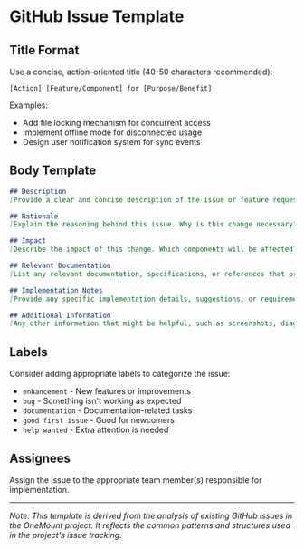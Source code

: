 # GitHub Issue Template

## Title Format
Use a concise, action-oriented title (40-50 characters recommended):
```
[Action] [Feature/Component] for [Purpose/Benefit]
```

Examples:
- Add file locking mechanism for concurrent access
- Implement offline mode for disconnected usage
- Design user notification system for sync events

## Body Template

```markdown
## Description
[Provide a clear and concise description of the issue or feature request. What needs to be done and why?]

## Rationale
[Explain the reasoning behind this issue. Why is this change necessary? What problem does it solve?]

## Impact
[Describe the impact of this change. Which components will be affected? Are there any potential side effects?]

## Relevant Documentation
[List any relevant documentation, specifications, or references that provide context for this issue.]

## Implementation Notes
[Provide any specific implementation details, suggestions, or requirements that should be considered.]

## Additional Information
[Any other information that might be helpful, such as screenshots, diagrams, or examples.]
```

## Labels
Consider adding appropriate labels to categorize the issue:
- `enhancement` - New features or improvements
- `bug` - Something isn't working as expected
- `documentation` - Documentation-related tasks
- `good first issue` - Good for newcomers
- `help wanted` - Extra attention is needed

## Assignees
Assign the issue to the appropriate team member(s) responsible for implementation.

---

*Note: This template is derived from the analysis of existing GitHub issues in the OneMount project. It reflects the common patterns and structures used in the project's issue tracking.*